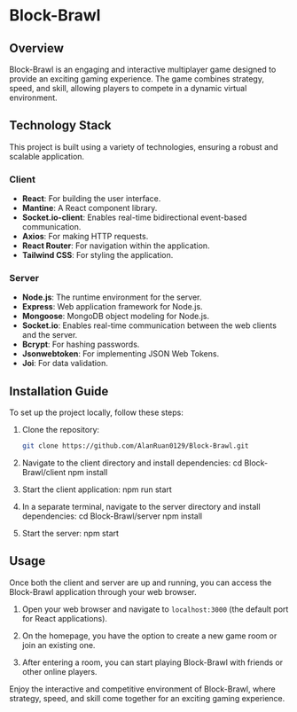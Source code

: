 # Block-Brawl

## Overview
Block-Brawl is an engaging and interactive multiplayer game designed to provide an exciting gaming experience. The game combines strategy, speed, and skill, allowing players to compete in a dynamic virtual environment.

## Technology Stack
This project is built using a variety of technologies, ensuring a robust and scalable application.

### Client
- **React**: For building the user interface.
- **Mantine**: A React component library.
- **Socket.io-client**: Enables real-time bidirectional event-based communication.
- **Axios**: For making HTTP requests.
- **React Router**: For navigation within the application.
- **Tailwind CSS**: For styling the application.

### Server
- **Node.js**: The runtime environment for the server.
- **Express**: Web application framework for Node.js.
- **Mongoose**: MongoDB object modeling for Node.js.
- **Socket.io**: Enables real-time communication between the web clients and the server.
- **Bcrypt**: For hashing passwords.
- **Jsonwebtoken**: For implementing JSON Web Tokens.
- **Joi**: For data validation.

## Installation Guide
To set up the project locally, follow these steps:

1. Clone the repository:
   ```bash
   git clone https://github.com/AlanRuan0129/Block-Brawl.git

2. Navigate to the client directory and install dependencies:
    cd Block-Brawl/client
    npm install

3. Start the client application:
    npm run start

4. In a separate terminal, navigate to the server directory and install dependencies:
    cd Block-Brawl/server
    npm install

5. Start the server:
    npm start

## Usage
Once both the client and server are up and running, you can access the Block-Brawl application through your web browser.

1. Open your web browser and navigate to `localhost:3000` (the default port for React applications).

2. On the homepage, you have the option to create a new game room or join an existing one.

3. After entering a room, you can start playing Block-Brawl with friends or other online players.

Enjoy the interactive and competitive environment of Block-Brawl, where strategy, speed, and skill come together for an exciting gaming experience.


